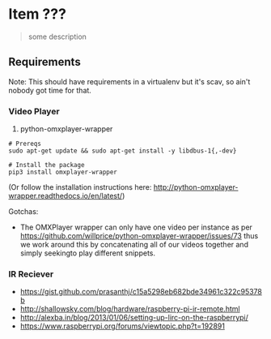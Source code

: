 # Item ???

> some description

## Requirements

Note: This should have requirements in a virtualenv but it's scav, so ain't nobody got time for that.

### Video Player

1. python-omxplayer-wrapper

```
# Prereqs
sudo apt-get update && sudo apt-get install -y libdbus-1{,-dev}

# Install the package
pip3 install omxplayer-wrapper
```

(Or follow the installation instructions here: http://python-omxplayer-wrapper.readthedocs.io/en/latest/)

Gotchas:

- The OMXPlayer wrapper can only have one video per instance as per https://github.com/willprice/python-omxplayer-wrapper/issues/73 thus we work around this by concatenating all of our videos together and simply seekingto play different snippets.

### IR Reciever

- https://gist.github.com/prasanthj/c15a5298eb682bde34961c322c95378b
- http://shallowsky.com/blog/hardware/raspberry-pi-ir-remote.html
- http://alexba.in/blog/2013/01/06/setting-up-lirc-on-the-raspberrypi/
- https://www.raspberrypi.org/forums/viewtopic.php?t=192891

